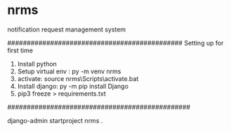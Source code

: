# nrms
notification request management system

#############################################
Setting up for first time
1. Install python
2. Setup virtual env : py -m venv nrms
3. activate: source nrms\Scripts\activate.bat
4. Install django: py -m pip install Django
5. pip3 freeze > requirements.txt

###############################################

django-admin startproject nrms .
